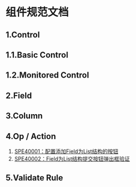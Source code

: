 # 组件规范文档

## 1.Control

## 1.1.Basic Control

## 1.2.Monitored Control

## 2.Field

## 3.Column

## 4.Op / Action

1. [SPE40001：配置添加Field为List结构的按钮](op-fieldlist.md)
2. [SPE40002：Field为List结构提交按钮弹出框验证](op-fieldlistvalidate.md)

## 5.Validate Rule